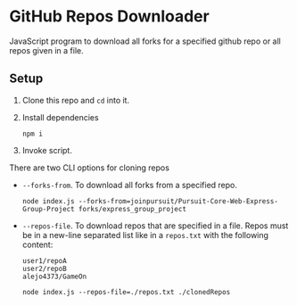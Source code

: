 # GitHub Repos Downloader

JavaScript program to download all forks for a specified github repo or all repos given in a file. 

## Setup

1. Clone this repo and `cd` into it.

2. Install dependencies
    ```
    npm i
    ``` 

3. Invoke script.

There are two CLI options for cloning repos
* `--forks-from`. To download all forks from a specified repo.

  ```
  node index.js --forks-from=joinpursuit/Pursuit-Core-Web-Express-Group-Project forks/express_group_project
  ```

* `--repos-file`. To download repos that are specified in a file. Repos must be in a new-line separated list like in a `repos.txt` with the following content:

  ```
  user1/repoA
  user2/repoB
  alejo4373/GameOn
  ```

  ```
  node index.js --repos-file=./repos.txt ./clonedRepos   
  ```


